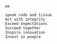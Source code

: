 
    we 
    
    speak code and tissue
    Act with integrity
    Exceed expectations
    Succeed together
    Inspire innovation
    Invest in people
